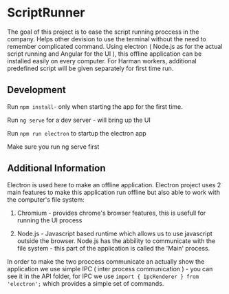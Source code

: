 # ScriptRunner

The goal of this project is to ease the script running proccess in the company. Helps other devision to use the terminal without the need to remember complicated command. 
Using electron ( Node.js as for the actual script running and Angular for the UI ), this offline application can be installed easily on every computer. For Harman workers, additional predefined script will be given separately for first time run.

## Development

Run `npm install`- only when starting the app for the first time.

Run `ng serve` for a dev server - will bring up the UI

Run `npm run electron` to startup the electron app

Make sure you run ng serve first 

## Additional Information
Electron is used here to make an offline application. Electron project uses 2 main features to make this application
run offline but also able to work with the computer's file system: 

1. Chromium - provides chrome's browser features, this is usefull for running the UI process

2. Node.js - Javascript based runtime which allows us to use javascript outside the browser. Node.js has the abbility
to communicate with the file system - this part of the application is called the 'Main' process.

In order to make the two proccess communicate an actually show the application we use
simple IPC ( inter process communication ) - you can see it in the API folder, for IPC we use 
`import { IpcRenderer } from 'electron';` which provides a simple set of commands.

